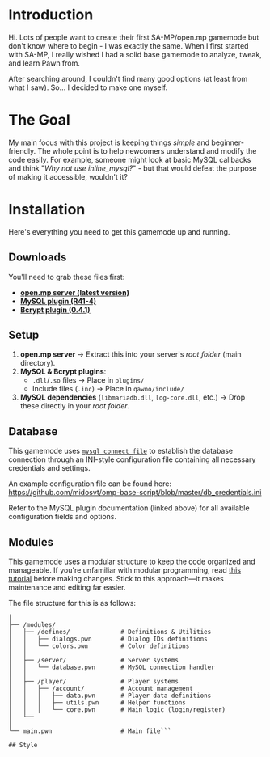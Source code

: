 # Introduction
Hi.  Lots of people want to create their first SA-MP/open.mp gamemode but don't know where to begin - I was exactly the same. When I first started with SA-MP, I really wished I had a solid base gamemode to analyze, tweak, and learn Pawn from.

After searching around, I couldn't find many good options (at least from what I saw).  So... I decided to make one myself.

# The Goal
My main focus with this project is keeping things *simple* and beginner-friendly. The whole point is to help newcomers understand and modify the code easily. For example, someone might look at basic MySQL callbacks and think "*Why not use inline_mysql?*" - but that would defeat the purpose of making it accessible, wouldn't it?

# Installation
Here's everything you need to get this gamemode up and running.  

## Downloads
You'll need to grab these files first:

- **[open.mp server (latest version)](https://github.com/openmultiplayer/open.mp/releases/latest)**
- **[MySQL plugin (R41-4)](https://github.com/pBlueG/SA-MP-MySQL/releases/tag/R41-4)**  
- **[Bcrypt plugin (0.4.1)](https://github.com/Sreyas-Sreelal/samp-bcrypt/releases/tag/0.4.1)**  

## Setup  
1. **open.mp server** → Extract this into your server's *root folder* (main directory).  
2. **MySQL & Bcrypt plugins**:  
   - `.dll`/`.so` files → Place in `plugins/`  
   - Include files (`.inc`) → Place in `qawno/include/`  
3. **MySQL dependencies** (`libmariadb.dll`, `log-core.dll`, etc.) → Drop these directly in your *root folder*.  

## Database
This gamemode uses [`mysql_connect_file`](https://github.com/pBlueG/SA-MP-MySQL/wiki#mysql_connect_file) to establish the database connection through an INI-style configuration file containing all necessary credentials and settings.

An example configuration file can be found here:  
https://github.com/midosvt/omp-base-script/blob/master/db_credentials.ini

Refer to the MySQL plugin documentation (linked above) for all available configuration fields and options.

## Modules
This gamemode uses a modular structure to keep the code organized and manageable. If you're unfamiliar with modular programming, read [this tutorial](https://sampforum.blast.hk/showthread.php?tid=597338&highlight=Modular+programming) before making changes. Stick to this approach—it makes maintenance and editing far easier.

The file structure for this is as follows:

```gamemodes/
│
├── /modules/
│   ├── /defines/              # Definitions & Utilities
│   │   ├── dialogs.pwn        # Dialog IDs definitions
│   │   └── colors.pwn         # Color definitions
│   │
│   ├── /server/               # Server systems
│   │   └── database.pwn       # MySQL connection handler
│   │
│   ├── /player/               # Player systems
│   │   ├── /account/          # Account management
│   │   │   ├── data.pwn       # Player data definitions
│   │   │   ├── utils.pwn      # Helper functions
│   │   │   └── core.pwn       # Main logic (login/register)
│   └── 
│
└── main.pwn                   # Main file```

## Style